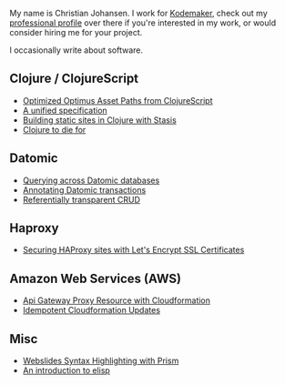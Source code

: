 My name is Christian Johansen. I work for [Kodemaker](http://kodemaker.no),
check out my [professional profile](http://kodemaker.no/christian/) over there
if you're interested in my work, or would consider hiring me for your project.

I occasionally write about software.

## Clojure / ClojureScript

- [Optimized Optimus Asset Paths from ClojureScript](/optimized-optimus-asset-paths-clojurescript/)
- [A unified specification](/a-unified-specification/)
- [Building static sites in Clojure with Stasis](/building-static-sites-in-clojure-with-stasis/)
- [Clojure to die for](/clojure-to-die-for/)

## Datomic

- [Querying across Datomic databases](/querying-across-datomic-databases/)
- [Annotating Datomic transactions](/annotating-datomic-transactions/)
- [Referentially transparent CRUD](/referentially-transparent-crud/)

## Haproxy

- [Securing HAProxy sites with Let's Encrypt SSL Certificates](/letsencrypt-haproxy-ssl/)

## Amazon Web Services (AWS)

- [Api Gateway Proxy Resource with Cloudformation](/aws-apigw-proxy-cloudformation/)
- [Idempotent Cloudformation Updates](/idempotent-cloudformation-updates/)

## Misc

- [Webslides Syntax Highlighting with Prism](/webslides-syntax-highlighting/)
- [An introduction to elisp](/an-introduction-to-elisp/)
